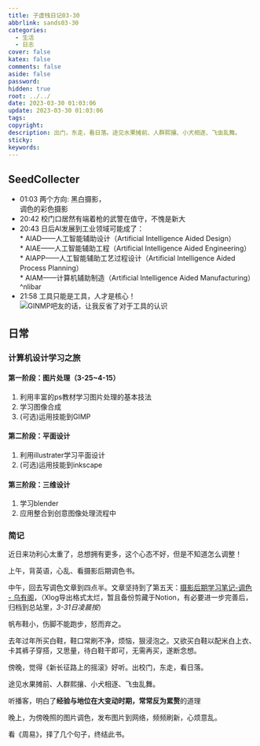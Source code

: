 ```yaml
---
title: 子虚栈日记03-30
abbrlink: sands03-30
categories:
  - 生活
  - 日志
cover: false
katex: false
comments: false
aside: false
password: 
hidden: true
root: ../../
date: 2023-03-30 01:03:06
update: 2023-03-30 01:03:06
tags:
copyright:
description: 出门，东走，看日落。途见水果摊前、人群熙攘、小犬相逐、飞虫乱舞。
sticky:
keywords:
---
```


## SeedCollecter
- 01:03 两个方向: 黑白摄影，<br>调色的彩色摄影
- 20:42 校门口居然有端着枪的武警在值守，不愧是新大
- 20:43 日后AI发展到工业领域可能成了：<br>* AIAD——人工智能辅助设计（Artificial Intelligence Aided Design）<br>* AIAE——人工智能辅助工程（Artificial Intelligence Aided Engineering）<br>* AIAPP——人工智能辅助工艺过程设计（Artificial Intelligence Aided Process Planning）<br>* AIAM——计算机辅助制造（Artificial Intelligence Aided Manufacturing） ^nlibar
- 21:58 工具只能是工具，人才是核心！<br>![GINMP吧友的话，让我反省了对于工具的认识](/images/20230304/Pasted%20Image%2020230330215804.jpeg)


## 日常
### 计算机设计学习之旅
#### 第一阶段：图片处理（3-25~4-15）
1. 利用丰富的ps教材学习图片处理的基本技法
2. 学习图像合成
3. (可选)运用技能到GIMP
#### 第二阶段：平面设计
1. 利用illustrater学习平面设计
2. (可选)运用技能到inkscape

#### 第三阶段：三维设计
1. 学习blender
2. 应用整合到创意图像处理流程中

### 简记
近日来功利心太重了，总想拥有更多，这个心态不好，但是不知道怎么调整！

上午，背英语，心乱、看摄影后期调色书。

中午，回去写调色文章到四点半。文章坚持到了第五天：[摄影后期学习笔记-调色 - 乌有阁](https://rss3.si-on.top/Toning)，（Xlog导出格式太烂，暂且备份剪藏于Notion，有必要进一步完善后，归档到总站里，*3-31日凌晨按*）

帆布鞋小，伤脚不能跑步，怒而弃之。

去年过年所买白鞋，鞋口常刷不净，烦恼，狠浸泡之。又欲买白鞋以配米白上衣、卡其裤子穿搭，又思量，待白鞋干即可，无需再买，遂断念想。

傍晚，觉得《新长征路上的摇滚》好听。出校门，东走，看日落。

途见水果摊前、人群熙攘、小犬相逐、飞虫乱舞。

听播客，明白了**经验与地位在大变动时期，常常反为累赘**的道理

晚上，为傍晚照的图片调色，发布图片到网络，频频刷新，心烦意乱。

看《周易》，择了几个句子，终结此书。

